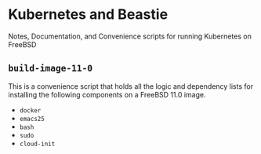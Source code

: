 # Kubernetes and Beastie

Notes, Documentation, and Convenience scripts for running Kubernetes on FreeBSD

## `build-image-11-0`

This is a convenience script that holds all the logic and dependency lists for installing the following components on a FreeBSD 11.0 image.

 - `docker`
 - `emacs25`
 - `bash`
 - `sudo`
 - `cloud-init`